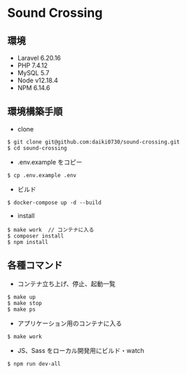 # Sound Crossing
## 環境
- Laravel 6.20.16
- PHP 7.4.12
- MySQL 5.7
- Node v12.18.4
- NPM 6.14.6
## 環境構築手順
- clone
```
$ git clone git@github.com:daiki0730/sound-crossing.git
$ cd sound-crossing
```
- .env.example をコピー
```
$ cp .env.example .env
```
- ビルド
```
$ docker-compose up -d --build
```
- install
```
$ make work  // コンテナに入る
$ composer install
$ npm install
```
## 各種コマンド
- コンテナ立ち上げ、停止、起動一覧
```
$ make up
$ make stop
$ make ps
```
- アプリケーション用のコンテナに入る
```
$ make work
```
- JS、Sass をローカル開発用にビルド・watch
```
$ npm run dev-all
```
